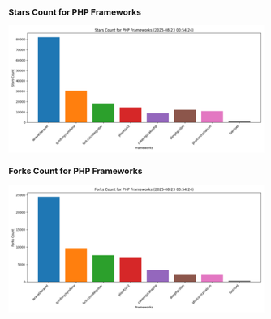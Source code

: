 ### Stars Count for PHP Frameworks

![Stars Chart](./archive/charts/20250823005424_stars_count.png)

### Forks Count for PHP Frameworks

![Forks Chart](./archive/charts/20250823005424_forks_count.png)

